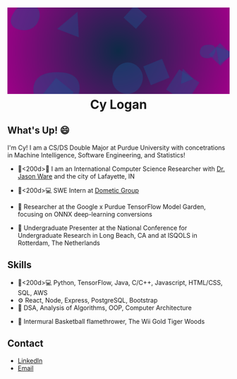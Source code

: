 <h1 align="center">
  <img src="https://github.com/nogalcy/cylogan/blob/main/Animated%20Shape.svg" alt="Cy Logan" />Cy Logan
</h1>

## What's Up! 😄
I'm Cy! I am a CS/DS Double Major at Purdue University with concetrations in Machine Intelligence, Software Engineering, and Statistics!

- 👨<200d>🏫 I am an International Computer Science Researcher with [Dr. Jason Ware](https://jasonwarephd.com/) and the city of Lafayette, IN

- 👨<200d>💻 SWE Intern at [Dometic Group](https://www.dometicgroup.com/en-us)

- 🚀 Researcher at the Google x Purdue TensorFlow Model Garden, focusing on ONNX deep-learning conversions

- 👥 Undergraduate Presenter at the National Conference for Undergraduate Research in Long Beach, CA and at ISQOLS in Rotterdam, The Netherlands

## Skills
- 👨<200d>💻 Python, TensorFlow, Java, C/C++, Javascript, HTML/CSS, SQL, AWS
- ⚙️  React, Node, Express, PostgreSQL, Bootstrap
- 💽 DSA, Analysis of Algorithms, OOP, Computer Architecture
+ 🏀 Intermural Basketball flamethrower, The Wii Gold Tiger Woods

## Contact
- [LinkedIn](https://www.linkedin.com/in/cy-logan/)
- [Email](clogan2004@gmail.com)
